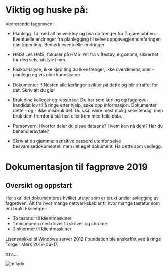 # Viktig og huske på:

Vedrørende fagprøven:

- Planlegg. Ta med alt av verktøy og hva du trenger for å gjøre jobben. Eventuelle endringer fra planlegging til selve oppgavegjennomføringen gjør ingenting. Bemerk eventuelle endringer.

- HMS! Les HMS, fokuser på HMS. Alt fra viftestøy, ergonomi, sikkerhet for deg selv, utstyret mm.

- Risikoanalyse, ikke kjøp ting du ikke trenger, ikke overdimensjoner - planlegg og vis dine kunnskaper

- Dokumenter !! Nesten alle lærlinger svikter på dette og blir straffet for det. Skriv alt du gjør

- Bruk dine kolleger og ressurser. Du har som lærling og fagprøve-kandidat lov til å ringe etter hjelp, søke opp informasjon. Dokumenter dette - og - ikke misbruk det. Du skal være mest mulig selvstendig, men bruk dem fremfor å stå fast eller kom med feile data.

- Personvern. Hvorfor deler du disse dataene? Hvem kan nå dem? Har du behandleravtale?

- Skriv at du gjemmer sensitive passord utenfor selve besvarelsedokumentet, men i et eget dokument. Ha dette som vedlegg.


# Dokumentasjon til fagprøve 2019

## Oversikt og oppstart

Her skal det dokumenteres hvilket utstyr som er brukt under avlegging av fagprøven. Alt fra hvor mange nettverkskabler til hvor mange tastatur som er i bruk. Eksempel:

- To tastatur til klientmaskiner
- 1 minnepenn med driver til skriver og chrome
- 3 skjermer til klientmaskiner

Lisensnøkkel til Windows server 2012 Foundation ble anskaffet ved å ringe Torgeir Mørk 2019-06-17.

osv....

![m'lady](https://i.imgur.com/v8IVDka.jpg)

